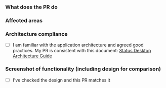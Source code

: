 ### What does the PR do

<!-- Fill in the relevant information below to help us evaluate your proposed changes. -->

### Affected areas

<!-- List the affected areas (e.g wallet, browser, etc..) -->

### Architecture compliance

- [ ] I am familiar with the application architecture and agreed good practices.
My PR is consistent with this document: [Status Desktop Architecture Guide](https://github.com/status-im/status-desktop/blob/master/CONTRIBUTING.md)

### Screenshot of functionality (including design for comparison)

- [ ] I've checked the design and this PR matches it

<!-- screenshot (or gif/video) that demonstrates the functionality, specially important if it's a bug fix. -->

<!-- Uncomment this section for status-go upgrade/dogfooding pull requests

### Impact on end user

What is the impact of these changes on the end user (before/after behaviour)

### How to test

- How should one proceed with testing this PR.
- What kind of user flows should be checked?

### Risk 

Described potential risks and worst case scenarios.

Tick **one**:
- [ ] Low risk: 2 devs MUST perform testing as specified above and attach their results as comments to this PR **before** merging.
- [ ] High risk: QA team MUST perform additional testing in the specified affected areas **before** merging.

-->
